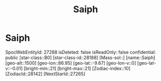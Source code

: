 ﻿---
title: "Saiph"
location: [-9.67,86.95,1500]
type: Station
tags:
- astro/Star

---

# Saiph

SpocWebEntityId: 27288
isDeleted: false
isReadOnly: false
confidential: public
[star-class::B0]
[star-class-id::28188]
[Mass-sol::]
[name::Saiph]
[geo-alt::1500]
[geo-lon::86.95]
[geo-lat::-9.67]
[geo-lon-v::0]
[geo-lat-v::-0.01]
[bright-min::21]
[bright-max::21]
[Zodiac-index::10]
[ZodiacId::28142]
[NextStarId::27265]

